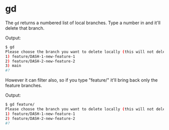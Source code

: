 # gd

The `gd` returns a numbered list of local branches. Type a number in and it'll delete that branch.

Output:

```bash
$ gd
Please choose the branch you want to delete locally (this will not delete the remote branch):
1) feature/DASH-1-new-feature-1
2) feature/DASH-2-new-feature-2
3) main
#?
```

However it can filter also, so if you type "feature/" it'll bring back only the feature branches.

Output:

```bash
$ gd feature/
Please choose the branch you want to delete locally (this will not delete the remote branch):
1) feature/DASH-1-new-feature-1
2) feature/DASH-2-new-feature-2
#?
```
